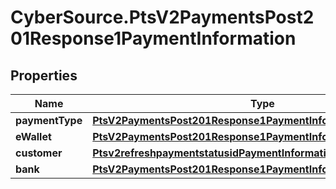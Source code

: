 # CyberSource.PtsV2PaymentsPost201Response1PaymentInformation

## Properties
Name | Type | Description | Notes
------------ | ------------- | ------------- | -------------
**paymentType** | [**PtsV2PaymentsPost201Response1PaymentInformationPaymentType**](PtsV2PaymentsPost201Response1PaymentInformationPaymentType.md) |  | [optional] 
**eWallet** | [**PtsV2PaymentsPost201Response1PaymentInformationEWallet**](PtsV2PaymentsPost201Response1PaymentInformationEWallet.md) |  | [optional] 
**customer** | [**Ptsv2refreshpaymentstatusidPaymentInformationCustomer**](Ptsv2refreshpaymentstatusidPaymentInformationCustomer.md) |  | [optional] 
**bank** | [**PtsV2PaymentsPost201Response1PaymentInformationBank**](PtsV2PaymentsPost201Response1PaymentInformationBank.md) |  | [optional] 


